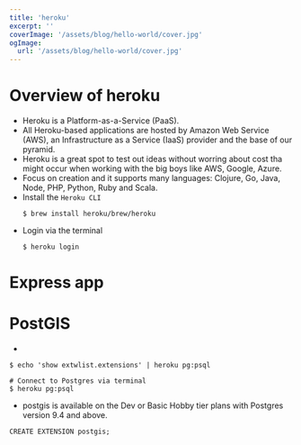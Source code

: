 ```yaml
---
title: 'heroku'
excerpt: ''
coverImage: '/assets/blog/hello-world/cover.jpg'
ogImage:
  url: '/assets/blog/hello-world/cover.jpg'
---
```



# Overview of heroku
- Heroku is a Platform-as-a-Service (PaaS).
- All Heroku-based applications are hosted by Amazon Web Service (AWS), an Infrastructure as a Service (IaaS) provider and the base of our pyramid.
- Heroku is a great spot to test out ideas without worring about cost tha might occur when working with the big boys like AWS, Google, Azure.
- Focus on creation and it supports many languages: Clojure, Go, Java, Node, PHP, Python, Ruby and Scala. 
- Install the `Heroku CLI`
  ```shell
  $ brew install heroku/brew/heroku
  ```
- Login via the terminal
  ```shell
  $ heroku login
  ```

# Express app




# PostGIS
- 
```shell
$ echo 'show extwlist.extensions' | heroku pg:psql

# Connect to Postgres via terminal
$ heroku pg:psql
```
- postgis is available on the Dev or Basic Hobby tier plans with Postgres version 9.4 and above. 

`CREATE EXTENSION postgis;`

